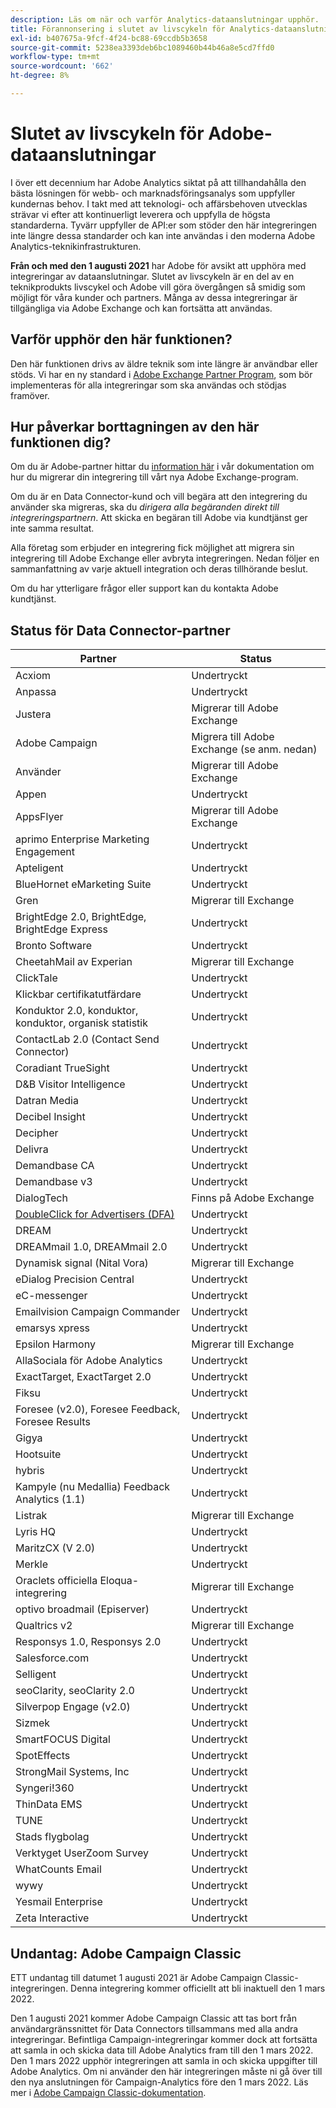 ```yaml
---
description: Läs om när och varför Analytics-dataanslutningar upphör.
title: Förannonsering i slutet av livscykeln för Analytics-dataanslutningar
exl-id: b407675a-9fcf-4f24-bc88-69ccdb5b3658
source-git-commit: 5238ea3393deb6bc1089460b44b46a8e5cd7ffd0
workflow-type: tm+mt
source-wordcount: '662'
ht-degree: 8%

---
```


# Slutet av livscykeln för Adobe-dataanslutningar

I över ett decennium har Adobe Analytics siktat på att tillhandahålla den bästa lösningen för webb- och marknadsföringsanalys som uppfyller kundernas behov. I takt med att teknologi- och affärsbehoven utvecklas strävar vi efter att kontinuerligt leverera och uppfylla de högsta standarderna.  Tyvärr uppfyller de API:er som stöder den här integreringen inte längre dessa standarder och kan inte användas i den moderna Adobe Analytics-teknikinfrastrukturen.

**Från och med den 1 augusti 2021** har Adobe för avsikt att upphöra med integreringar av dataanslutningar. Slutet av livscykeln är en del av en teknikprodukts livscykel och Adobe vill göra övergången så smidig som möjligt för våra kunder och partners. Många av dessa integreringar är tillgängliga via Adobe Exchange och kan fortsätta att användas.

## Varför upphör den här funktionen?

Den här funktionen drivs av äldre teknik som inte längre är användbar eller stöds. Vi har en ny standard i [Adobe Exchange Partner Program](https://partners.adobe.com/exchangeprogram/experiencecloud), som bör implementeras för alla integreringar som ska användas och stödjas framöver.

## Hur påverkar borttagningen av den här funktionen dig?

Om du är Adobe-partner hittar du [information här](https://adobeexchangeec.zendesk.com/hc/en-us/articles/360003867071-Adobe-Analytics-Integration-Tools) i vår dokumentation om hur du migrerar din integrering till vårt nya Adobe Exchange-program.

Om du är en Data Connector-kund och vill begära att den integrering du använder ska migreras, ska du *dirigera alla begäranden direkt till integreringspartnern*. Att skicka en begäran till Adobe via kundtjänst ger inte samma resultat.

Alla företag som erbjuder en integrering fick möjlighet att migrera sin integrering till Adobe Exchange eller avbryta integreringen. Nedan följer en sammanfattning av varje aktuell integration och deras tillhörande beslut.

Om du har ytterligare frågor eller support kan du kontakta Adobe kundtjänst.

## Status för Data Connector-partner

| Partner | Status |
| --- | --- |
| Acxiom | Undertryckt |
| Anpassa | Undertryckt |
| Justera | Migrerar till Adobe Exchange |
| Adobe Campaign | Migrera till Adobe Exchange (se anm. nedan) |
| Använder | Migrerar till Adobe Exchange |
| Appen | Undertryckt |
| AppsFlyer | Migrerar till Adobe Exchange |
| aprimo Enterprise Marketing Engagement | Undertryckt |
| Apteligent | Undertryckt |
| BlueHornet eMarketing Suite | Undertryckt |
| Gren | Migrerar till Exchange |
| BrightEdge 2.0, BrightEdge, BrightEdge Express | Undertryckt |
| Bronto Software | Undertryckt |
| CheetahMail av Experian | Migrerar till Exchange |
| ClickTale | Undertryckt |
| Klickbar certifikatutfärdare | Undertryckt |
| Konduktor 2.0, konduktor, konduktor, organisk statistik | Undertryckt |
| ContactLab 2.0 (Contact Send Connector) | Undertryckt |
| Coradiant TrueSight | Undertryckt |
| D&amp;B Visitor Intelligence | Undertryckt |
| Datran Media | Undertryckt |
| Decibel Insight | Undertryckt |
| Decipher | Undertryckt |
| Delivra | Undertryckt |
| Demandbase CA | Undertryckt |
| Demandbase v3 | Undertryckt |
| DialogTech | Finns på Adobe Exchange |
| [DoubleClick for Advertisers (DFA)](/help/import/data-connectors/dfa-data-connector-analytics/dfa-eol.md) | Undertryckt |
| DREAM | Undertryckt |
| DREAMmail 1.0, DREAMmail 2.0 | Undertryckt |
| Dynamisk signal (Nital Vora) | Migrerar till Exchange |
| eDialog Precision Central | Undertryckt |
| eC-messenger | Undertryckt |
| Emailvision Campaign Commander | Undertryckt |
| emarsys xpress | Undertryckt |
| Epsilon Harmony | Migrerar till Exchange |
| AllaSociala för Adobe Analytics | Undertryckt |
| ExactTarget, ExactTarget 2.0 | Undertryckt |
| Fiksu | Undertryckt |
| Foresee (v2.0), Foresee Feedback, Foresee Results | Undertryckt |
| Gigya | Undertryckt |
| Hootsuite | Undertryckt |
| hybris | Undertryckt |
| Kampyle (nu Medallia) Feedback Analytics (1.1) | Undertryckt |
| Listrak | Migrerar till Exchange |
| Lyris HQ | Undertryckt |
| MaritzCX (V 2.0) | Undertryckt |
| Merkle | Undertryckt |
| Oraclets officiella Eloqua-integrering | Migrerar till Exchange |
| optivo broadmail (Episerver) | Undertryckt |
| Qualtrics v2 | Migrerar till Exchange |
| Responsys 1.0, Responsys 2.0 | Undertryckt |
| Salesforce.com | Undertryckt |
| Selligent | Undertryckt |
| seoClarity, seoClarity 2.0 | Undertryckt |
| Silverpop Engage (v2.0) | Undertryckt |
| Sizmek | Undertryckt |
| SmartFOCUS Digital | Undertryckt |
| SpotEffects | Undertryckt |
| StrongMail Systems, Inc | Undertryckt |
| Syngeri!360 | Undertryckt |
| ThinData EMS | Undertryckt |
| TUNE | Undertryckt |
| Stads flygbolag | Undertryckt |
| Verktyget UserZoom Survey | Undertryckt |
| WhatCounts Email | Undertryckt |
| wywy | Undertryckt |
| Yesmail Enterprise | Undertryckt |
| Zeta Interactive | Undertryckt |

## Undantag: Adobe Campaign Classic

ETT undantag till datumet 1 augusti 2021 är Adobe Campaign Classic-integreringen. Denna integrering kommer officiellt att bli inaktuell den 1 mars 2022.

Den 1 augusti 2021 kommer Adobe Campaign Classic att tas bort från användargränssnittet för Data Connectors tillsammans med alla andra integreringar. Befintliga Campaign-integreringar kommer dock att fortsätta att samla in och skicka data till Adobe Analytics fram till den 1 mars 2022. Den 1 mars 2022 upphör integreringen att samla in och skicka uppgifter till Adobe Analytics. Om ni använder den här integreringen måste ni gå över till den nya anslutningen för Campaign-Analytics före den 1 mars 2022. Läs mer i [Adobe Campaign Classic-dokumentation](https://experienceleague.adobe.com/docs/campaign-classic/using/release-notes/aa-connector-migration.html).